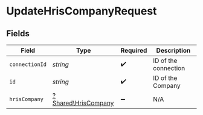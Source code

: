# UpdateHrisCompanyRequest


## Fields

| Field                                                     | Type                                                      | Required                                                  | Description                                               |
| --------------------------------------------------------- | --------------------------------------------------------- | --------------------------------------------------------- | --------------------------------------------------------- |
| `connectionId`                                            | *string*                                                  | :heavy_check_mark:                                        | ID of the connection                                      |
| `id`                                                      | *string*                                                  | :heavy_check_mark:                                        | ID of the Company                                         |
| `hrisCompany`                                             | [?Shared\HrisCompany](../../Models/Shared/HrisCompany.md) | :heavy_minus_sign:                                        | N/A                                                       |